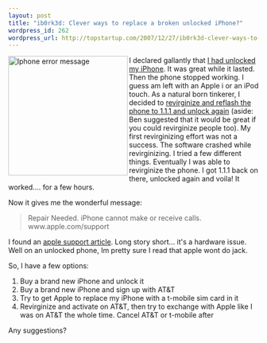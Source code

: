 ```yaml
--- 
layout: post
title: "ib0rk3d: Clever ways to replace a broken unlocked iPhone?"
wordpress_id: 262
wordpress_url: http://topstartup.com/2007/12/27/ib0rk3d-clever-ways-to-replace-a-broken-unlocked-iphone/
---
```

<a href="http://www.flickr.com/photos/colin_n/2140899410/" title="Iphone error message by colin_n, on Flickr"><img src="http://farm3.static.flickr.com/2272/2140899410_9f68729720_m.jpg" width="240" height="240" alt="Iphone error message" align="left"/></a>I declared gallantly that <a href="http://topstartup.com/2007/09/13/icracked-my-iphone-unlocked-to-use-any-sim-card/">I had unlocked my iPhone</a>. It was great while it lasted. Then the phone stopped working. I guess am left with an Apple i or an iPod touch. As a natural born tinkerer, I decided to <a href="http://iphone.unlock.no/#how-to-downgrade-and-virginize-baseband">revirginize and reflash the phone to 1.1.1 and unlock again</a> (aside: Ben suggested that it would be great if you could revirginize people too). My first revirginizing effort was not a success. The software crashed while revirginizing. I tried a few different things. Eventually I was able to revirginize the phone. I got 1.1.1 back on there, unlocked again and voila! It worked.... for a few hours.<!--more-->

Now it gives me the wonderful message: 

<blockquote>
Repair Needed. iPhone cannot make or receive calls. www.apple.com/support

</blockquote>
I found an <a href="http://docs.info.apple.com/article.html?artnum=306846">apple support article</a>. Long story short... it's a hardware issue. Well on an unlocked phone, Im pretty sure I read that apple wont do jack.

So, I have a few options:
<ol>
	<li>Buy a brand new iPhone and unlock it</li>
	<li>Buy a brand new iPhone and sign up with AT&T</li>
	<li>Try to get Apple to replace my iPhone with a t-mobile sim card in it</li>
	<li>Revirginize and activate on AT&T, then try to exchange with Apple like I was on AT&T the whole time. Cancel AT&T or t-mobile after</li>
</ol>

Any suggestions?
